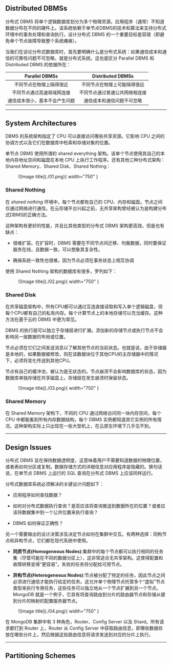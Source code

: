 
## **Distributed DBMSs**

分布式 DBMS 将单个逻辑数据库划分为多个物理资源。应用程序（通常）不知道数据分布在不同的硬件上。该系统依赖于单节点DBMS的技术和算法来支持分布式环境中的事务处理和查询执行。设计分布式 DBMS 的一个重要目标是容错（即避免单个节点故障导致整个系统瘫痪）。

当我们在谈论分布式数据库时，首先要明确什么是分布式系统：如果通信成本和通信的可靠性问题不可忽略，就是分布式系统。这也是区分 Parallel DBMS 和 Distributed DBMS 的依据所在：

|Parallel DBMSs|Distributed DBMSs|
|:-:|:-:|
|不同节点在物理上隔得很近|不同节点在物理上可能隔得很远
|不同节点通过高速局域网连接|不同节点通过普通公共网络相连接
|通信成本很小，基本不会产生问题|通信成本和通信问题不可忽略

<hr>

## **System Architectures**

DBMS 的系统架构指定了 CPU 可以直接访问哪些共享资源。它影响 CPU 之间的协调方式以及它们在数据库中检索和存储对象的位置。

单节点 DBMS 使用所谓的 shared everything 架构。该单个节点使用其自己的本地内存地址空间和磁盘在本地 CPU 上执行工作程序。还有其他三种分布式架构：Shared Memory、Shared Disk、Shared Nothing：

<figure markdown="span">
    ![Image title](./01.png){ width="750" }
</figure>

### **Shared Nothing**

在 *shared nothing* 环境中，每个节点都有自己的 CPU、内存和磁盘。节点之间仅通过网络进行通信。在云存储平台兴起之前，无共享架构曾经被认为是构建分布式DBMS的正确方法。

这种架构有更好的性能，并且比其他类型的分布式 DBMS 架构更高效。但是也有缺点：

- 很难扩容。在扩容时，DBMS 需要在不同节点间迁移、均衡数据，同时要保证服务在线，且数据一致，可以想象其复杂性。

- 确保系统一致性也很难，因为节点必须在事务状态上相互协调

使用 Shared Nothing 架构的数据库有很多，罗列如下：

<figure markdown="span">
    ![Image title](./02.png){ width="750" }
</figure>



### **Shared Disk**

在共享磁盘架构中，所有CPU都可以通过互连直接读取和写入单个逻辑磁盘，但每个CPU都有自己的私有内存。每个计算节点上的本地存储可以充当缓存。这种方法在基于云的 DBMS 中更为常见。

DBMS 的执行层可以独立于存储层进行扩展。添加新的存储节点或执行节点不会影响另一层数据的布局或位置。

节点必须在它们之间发送消息以了解其他节点的当前状态。也就是说，由于存储器是本地的，如果数据被修改，则在该数据块位于其他CPU的主存储器中的情况下，必须将变化传送到其他CPU。

节点有自己的缓冲池，被认为是无状态的。节点崩溃不会影响数据库的状态，因为数据库单独存储在共享磁盘上。存储层在发生崩溃时保留状态。

<figure markdown="span">
    ![Image title](./03.png){ width="750" }
</figure>

### **Shared Memory**

在 Shared Memory 架构下，不同的 CPU 通过网络访问同一块内存空间，每个 CPU 中都能看到所有内存数据结构，每个 DBMS 实例都知道其它实例的所有情况。这种架构实际上只出现在一些大型机上，在云原生环境下几乎见不到。

<hr>

## **Design Issues**

分布式 DBMS 旨在保持数据透明度，这意味着用户不需要知道数据的物理位置，或者表如何分区或复制。数据存储方式的详细信息对应用程序是隐藏的。换句话说，在单节点 DBMS 上运行的 SQL 查询在分布式 DBMS 上应该同样运行。

分布式数据库系统必须解决的关键设计问题如下：

- 应用程序如何查找数据？

- 如何对分布式数据执行查询？是否应该将查询推送到数据所在的位置？或者应该将数据集中到一个公共位置来执行查询？

- DBMS 如何保证正确性？

另一个需要做出的设计决策涉及决定节点如何在集群中交互。有两种选择：同构节点和异构节点，它们都在现代系统中使用。


- **同质节点(Homogeneous Nodes)**:集群中的每个节点都可以执行相同的任务集（尽管可能在不同的数据分区上），这非常适合无共享架构。这使得配置和故障转移变得“更容易”。失败的任务将分配给可用节点。

- **异构节点(Heterogeneous Nodes)**:节点被分配了特定的任务，因此节点之间必须进行通信才能执行给定的任务。这允许单个物理节点托管多个“虚拟”节点类型来执行专用任务，这些任务可以独立地从一个节点扩展到另一个节点。 MongoDB 就是一个例子，它具有将查询路由到分片的路由器节点和存储从键到分片的映射的配置服务器节点。

<figure markdown="span">
    ![Image title](./04.png){ width="750" }
</figure>

在 MongoDB 集群中有 3 种角色，Router、Config Server 以及 Shard。所有请求都打到 Router 上，Router 从 Config Server 中获取路由信息，即哪些数据存放在哪些分片上，然后根据这些路由信息将请求发送到对应的分片上执行。

<hr>

## **Partitioning Schemes**